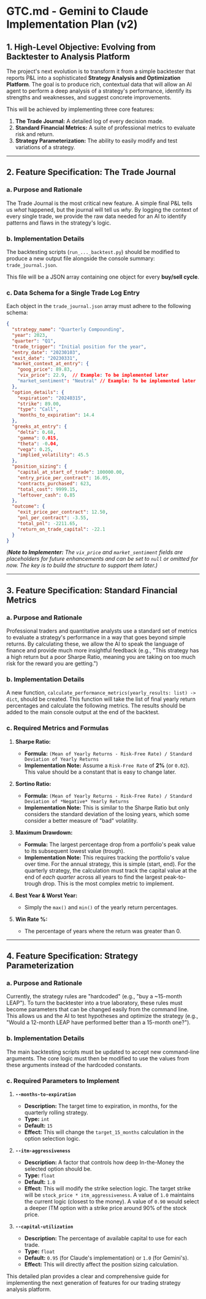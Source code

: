 # GTC.md - Gemini to Claude Implementation Plan (v2)

## 1. High-Level Objective: Evolving from Backtester to Analysis Platform

The project's next evolution is to transform it from a simple backtester that reports P&L into a sophisticated **Strategy Analysis and Optimization Platform**. The goal is to produce rich, contextual data that will allow an AI agent to perform a deep analysis of a strategy's performance, identify its strengths and weaknesses, and suggest concrete improvements.

This will be achieved by implementing three core features:
1.  **The Trade Journal:** A detailed log of every decision made.
2.  **Standard Financial Metrics:** A suite of professional metrics to evaluate risk and return.
3.  **Strategy Parameterization:** The ability to easily modify and test variations of a strategy.

---

## 2. Feature Specification: The Trade Journal

### a. Purpose and Rationale

The Trade Journal is the most critical new feature. A simple final P&L tells us *what* happened, but the journal will tell us *why*. By logging the context of every single trade, we provide the raw data needed for an AI to identify patterns and flaws in the strategy's logic.

### b. Implementation Details

The backtesting scripts (`run_..._backtest.py`) should be modified to produce a new output file alongside the console summary: `trade_journal.json`.

This file will be a JSON array containing one object for every **buy/sell cycle**.

### c. Data Schema for a Single Trade Log Entry

Each object in the `trade_journal.json` array must adhere to the following schema:

```json
{
  "strategy_name": "Quarterly Compounding",
  "year": 2023,
  "quarter": "Q1",
  "trade_trigger": "Initial position for the year",
  "entry_date": "20230103",
  "exit_date": "20230331",
  "market_context_at_entry": {
    "goog_price": 89.83,
    "vix_price": 22.9,  // Example: To be implemented later
    "market_sentiment": "Neutral" // Example: To be implemented later
  },
  "option_details": {
    "expiration": "20240315",
    "strike": 89.00,
    "type": "Call",
    "months_to_expiration": 14.4
  },
  "greeks_at_entry": {
    "delta": 0.68,
    "gamma": 0.015,
    "theta": -0.04,
    "vega": 0.25,
    "implied_volatility": 45.5
  },
  "position_sizing": {
    "capital_at_start_of_trade": 100000.00,
    "entry_price_per_contract": 16.05,
    "contracts_purchased": 623,
    "total_cost": 9999.15,
    "leftover_cash": 0.85
  },
  "outcome": {
    "exit_price_per_contract": 12.50,
    "pnl_per_contract": -3.55,
    "total_pnl": -2211.65,
    "return_on_trade_capital": -22.1
  }
}
```
*(**Note to Implementer:** The `vix_price` and `market_sentiment` fields are placeholders for future enhancements and can be set to `null` or omitted for now. The key is to build the structure to support them later.)*

---

## 3. Feature Specification: Standard Financial Metrics

### a. Purpose and Rationale

Professional traders and quantitative analysts use a standard set of metrics to evaluate a strategy's performance in a way that goes beyond simple returns. By calculating these, we allow the AI to speak the language of finance and provide much more insightful feedback (e.g., "This strategy has a high return but a poor Sharpe Ratio, meaning you are taking on too much risk for the reward you are getting.")

### b. Implementation Details

A new function, `calculate_performance_metrics(yearly_results: list) -> dict`, should be created. This function will take the list of final yearly return percentages and calculate the following metrics. The results should be added to the main console output at the end of the backtest.

### c. Required Metrics and Formulas

1.  **Sharpe Ratio:**
    *   **Formula:** `(Mean of Yearly Returns - Risk-Free Rate) / Standard Deviation of Yearly Returns`
    *   **Implementation Note:** Assume a `Risk-Free Rate` of **2%** (or `0.02`). This value should be a constant that is easy to change later.

2.  **Sortino Ratio:**
    *   **Formula:** `(Mean of Yearly Returns - Risk-Free Rate) / Standard Deviation of *Negative* Yearly Returns`
    *   **Implementation Note:** This is similar to the Sharpe Ratio but only considers the standard deviation of the losing years, which some consider a better measure of "bad" volatility.

3.  **Maximum Drawdown:**
    *   **Formula:** The largest percentage drop from a portfolio's peak value to its subsequent lowest value (trough).
    *   **Implementation Note:** This requires tracking the portfolio's value over time. For the annual strategy, this is simple (start, end). For the quarterly strategy, the calculation must track the capital value at the end of *each quarter* across all years to find the largest peak-to-trough drop. This is the most complex metric to implement.

4.  **Best Year & Worst Year:**
    *   Simply the `max()` and `min()` of the yearly return percentages.

5.  **Win Rate %:**
    *   The percentage of years where the return was greater than 0.

---

## 4. Feature Specification: Strategy Parameterization

### a. Purpose and Rationale

Currently, the strategy rules are "hardcoded" (e.g., "buy a ~15-month LEAP"). To turn the backtester into a true laboratory, these rules must become parameters that can be changed easily from the command line. This allows us and the AI to test hypotheses and optimize the strategy (e.g., "Would a 12-month LEAP have performed better than a 15-month one?").

### b. Implementation Details

The main backtesting scripts must be updated to accept new command-line arguments. The core logic must then be modified to use the values from these arguments instead of the hardcoded constants.

### c. Required Parameters to Implement

1.  **`--months-to-expiration`**
    *   **Description:** The target time to expiration, in months, for the quarterly rolling strategy.
    *   **Type:** `int`
    *   **Default:** `15`
    *   **Effect:** This will change the `target_15_months` calculation in the option selection logic.

2.  **`--itm-aggressiveness`**
    *   **Description:** A factor that controls how deep In-the-Money the selected option should be.
    *   **Type:** `float`
    *   **Default:** `1.0`
    *   **Effect:** This will modify the strike selection logic. The target strike will be `stock_price * itm_aggressiveness`. A value of `1.0` maintains the current logic (closest to the money). A value of `0.90` would select a deeper ITM option with a strike price around 90% of the stock price.

3.  **`--capital-utilization`**
    *   **Description:** The percentage of available capital to use for each trade.
    *   **Type:** `float`
    *   **Default:** `0.95` (for Claude's implementation) or `1.0` (for Gemini's).
    *   **Effect:** This will directly affect the position sizing calculation.

This detailed plan provides a clear and comprehensive guide for implementing the next generation of features for our trading strategy analysis platform.
